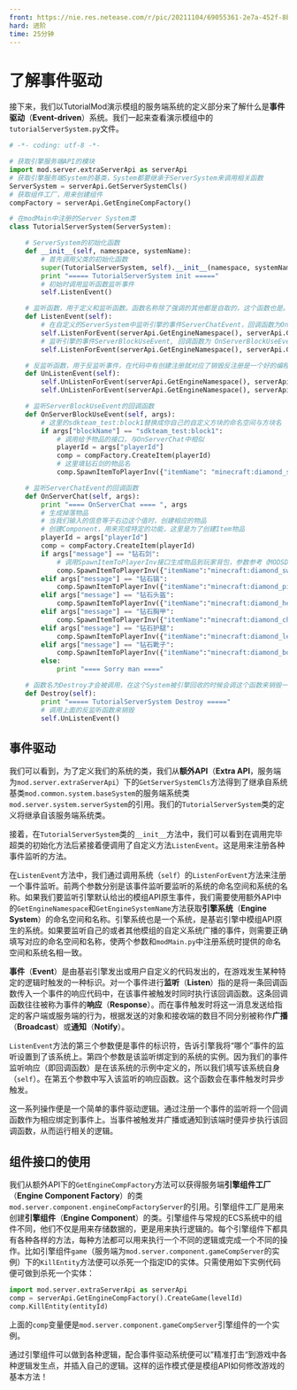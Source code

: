 ```yaml
---
front: https://nie.res.netease.com/r/pic/20211104/69055361-2e7a-452f-8b1a-f23e1262a03a.jpg
hard: 进阶
time: 25分钟
---
```


# 了解事件驱动

接下来，我们以TutorialMod演示模组的服务端系统的定义部分来了解什么是**事件驱动**（**Event-driven**）系统。我们一起来查看演示模组中的`tutorialServerSystem.py`文件。

```python
# -*- coding: utf-8 -*-

# 获取引擎服务端API的模块
import mod.server.extraServerApi as serverApi
# 获取引擎服务端System的基类，System都要继承于ServerSystem来调用相关函数
ServerSystem = serverApi.GetServerSystemCls()
# 获取组件工厂，用来创建组件
compFactory = serverApi.GetEngineCompFactory()

# 在modMain中注册的Server System类
class TutorialServerSystem(ServerSystem):

    # ServerSystem的初始化函数
    def __init__(self, namespace, systemName):
        # 首先调用父类的初始化函数
        super(TutorialServerSystem, self).__init__(namespace, systemName)
        print "===== TutorialServerSystem init ====="
        # 初始时调用监听函数监听事件
        self.ListenEvent()

    # 监听函数，用于定义和监听函数。函数名称除了强调的其他都是自取的，这个函数也是。
    def ListenEvent(self):
        # 在自定义的ServerSystem中监听引擎的事件ServerChatEvent，回调函数为OnServerChat
        self.ListenForEvent(serverApi.GetEngineNamespace(), serverApi.GetEngineSystemName(), "ServerChatEvent", self, self.OnServerChat)
        # 监听引擎的事件ServerBlockUseEvent, 回调函数为 OnServerBlockUseEvent
        self.ListenForEvent(serverApi.GetEngineNamespace(), serverApi.GetEngineSystemName(), "ServerBlockUseEvent", self, self.OnServerBlockUseEvent)

    # 反监听函数，用于反监听事件，在代码中有创建注册就对应了销毁反注册是一个好的编程习惯，不要依赖引擎来做这些事。
    def UnListenEvent(self):
        self.UnListenForEvent(serverApi.GetEngineNamespace(), serverApi.GetEngineSystemName(), "ServerChatEvent", self, self.OnServerChat)
        self.UnListenForEvent(serverApi.GetEngineNamespace(), serverApi.GetEngineSystemName(), "ServerBlockUseEvent", self, self.OnServerBlockUseEvent)

    # 监听ServerBlockUseEvent的回调函数
    def OnServerBlockUseEvent(self, args):
        # 这里的sdkteam_test:block1替换成你自己的自定义方块的命名空间与方块名
        if args["blockName"] == "sdkteam_test:block1":
            # 调用给予物品的接口，与OnServerChat中相似
            playerId = args["playerId"]
            comp = compFactory.CreateItem(playerId)
            # 这里填钻石剑的物品名
            comp.SpawnItemToPlayerInv({"itemName": "minecraft:diamond_sword", "count": 1, 'auxValue': 0}, args["playerId"])

    # 监听ServerChatEvent的回调函数
    def OnServerChat(self, args):
        print "==== OnServerChat ==== ", args
        # 生成掉落物品
        # 当我们输入的信息等于右边这个值时，创建相应的物品
        # 创建Component，用来完成特定的功能，这里是为了创建Item物品
        playerId = args["playerId"]
        comp = compFactory.CreateItem(playerId)
        if args["message"] == "钻石剑":
            # 调用SpawnItemToPlayerInv接口生成物品到玩家背包，参数参考《MODSDK文档》
            comp.SpawnItemToPlayerInv({"itemName":"minecraft:diamond_sword", "count":1, 'auxValue': 0}, playerId)
        elif args["message"] == "钻石镐":
            comp.SpawnItemToPlayerInv({"itemName":"minecraft:diamond_pickaxe", "count":1, 'auxValue': 0}, playerId)
        elif args["message"] == "钻石头盔":
            comp.SpawnItemToPlayerInv({"itemName":"minecraft:diamond_helmet", "count":1, 'auxValue': 0}, playerId)
        elif args["message"] == "钻石胸甲":
            comp.SpawnItemToPlayerInv({"itemName":"minecraft:diamond_chestplate", "count":1, 'auxValue': 0}, playerId)
        elif args["message"] == "钻石护腿":
            comp.SpawnItemToPlayerInv({"itemName":"minecraft:diamond_leggings", "count":1, 'auxValue': 0}, playerId)
        elif args["message"] == "钻石靴子":
            comp.SpawnItemToPlayerInv({"itemName":"minecraft:diamond_boots", "count":1, 'auxValue': 0}, playerId)
        else:
            print "==== Sorry man ===="

    # 函数名为Destroy才会被调用，在这个System被引擎回收的时候会调这个函数来销毁一些内容
    def Destroy(self):
        print "===== TutorialServerSystem Destroy ====="
        # 调用上面的反监听函数来销毁
        self.UnListenEvent()

```

## 事件驱动

我们可以看到，为了定义我们的系统的类，我们从**额外API**（**Extra API**，服务端为`mod.server.extraServerApi`）下的`GetServerSystemCls`方法得到了继承自系统基类`mod.common.system.baseSystem`的服务端系统类`mod.server.system.serverSystem`的引用。我们的`TutorialServerSystem`类的定义将继承自该服务端系统类。

接着，在`TutorialServerSystem`类的`__init__`方法中，我们可以看到在调用完毕超类的初始化方法后紧接着便调用了自定义方法`ListenEvent`。这是用来注册各种事件监听的方法。

在`ListenEvent`方法中，我们通过调用系统（`self`）的`ListenForEvent`方法来注册一个事件监听。前两个参数分别是该事件监听要监听的系统的命名空间和系统的名称。如果我们要监听引擎默认给出的模组API原生事件，我们需要使用额外API中的`GetEngineNamespace`和`GetEngineSystemName`方法获取**引擎系统**（**Engine System**）的命名空间和名称。引擎系统也是一个系统，是基岩引擎中模组API原生的系统。如果要监听自己的或者其他模组的自定义系统广播的事件，则需要正确填写对应的命名空间和名称，使两个参数和`modMain.py`中注册系统时提供的命名空间和系统名相一致。

**事件**（**Event**）是由基岩引擎发出或用户自定义的代码发出的，在游戏发生某种特定的逻辑时触发的一种标识。对一个事件进行**监听**（**Listen**）指的是将一条回调函数传入一个事件的响应代码中，在该事件被触发时同时执行该回调函数。这条回调函数往往被称为事件的**响应**（**Response**）。而在事件触发时将这一消息发送给指定的客户端或服务端的行为，根据发送的对象和接收端的数目不同分别被称作**广播**（**Broadcast**）或**通知**（**Notify**）。

`ListenEvent`方法的第三个参数便是事件的标识符，告诉引擎我将“哪个”事件的监听设置到了该系统上。第四个参数是该监听绑定到的系统的实例。因为我们的事件监听响应（即回调函数）是在该系统的示例中定义的，所以我们填写该系统自身（`self`）。在第五个参数中写入该监听的响应函数。这个函数会在事件触发时异步触发。

这一系列操作便是一个简单的事件驱动逻辑。通过注册一个事件的监听将一个回调函数作为相应绑定到事件上。当事件被触发并广播或通知到该端时便异步执行该回调函数，从而运行相关的逻辑。

## 组件接口的使用

我们从额外API下的`GetEngineCompFactory`方法可以获得服务端**引擎组件工厂**（**Engine Component Factory**）的类`mod.server.component.engineCompFactoryServer`的引用。引擎组件工厂是用来创建**引擎组件**（**Engine Component**）的类。引擎组件与常规的ECS系统中的组件不同，他们不仅是用来存储数据的，更是用来执行逻辑的。每个引擎组件下都具有各种各样的方法，每种方法都可以用来执行一个不同的逻辑或完成一个不同的操作。比如引擎组件`game`（服务端为`mod.server.component.gameCompServer`的实例）下的`KillEntity`方法便可以杀死一个指定ID的实体。只需使用如下实例代码便可做到杀死一个实体：

```python
import mod.server.extraServerApi as serverApi
comp = serverApi.GetEngineCompFactory().CreateGame(levelId)
comp.KillEntity(entityId)
```

上面的`comp`变量便是`mod.server.component.gameCompServer`引擎组件的一个实例。

通过引擎组件可以做到各种逻辑，配合事件驱动系统便可以”精准打击“到游戏中各种逻辑发生点，并插入自己的逻辑。这样的运作模式便是模组API如何修改游戏的基本方法！
